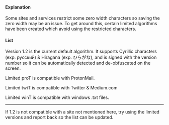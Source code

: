#### Explanation
Some sites and services restrict some zero width characters so saving the zero width may be an issue. To get around this, certain limited algorithms have been created which avoid using the restricted characters.

#### List
Version 1.2 is the current default algorithm. It supports Cyrillic characters (exp. русский) & Hiragana (exp. ひらがな), and is signed with the version number so it can be automatically detected and de-obfuscated on the screen.

Limited proT is compatible with ProtonMail.

Limited twiT is compatible with Twitter & Medium.com

Limited winT is compatible with windows .txt files. 

-----------------------------------------

If 1.2 is not compatible with a site not mentioned here, try using the limited versions and report back so the list can be updated. 


